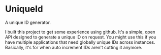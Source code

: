 UniqueId
========

A unique ID generator.

I built this project to get some experience using github. It's a simple, open API designed to generate a unique ID on request. You might use this if you have multiple applications that need globally unique IDs across instances. Basically, it's for when auto increment IDs aren't cutting it anymore.
